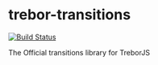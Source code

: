# trebor-transitions

[![Build Status](https://travis-ci.org/InDIOS/trebor-transitions.svg?branch=master)](https://travis-ci.org/InDIOS/trebor-transitions)

The Official transitions library for TreborJS
